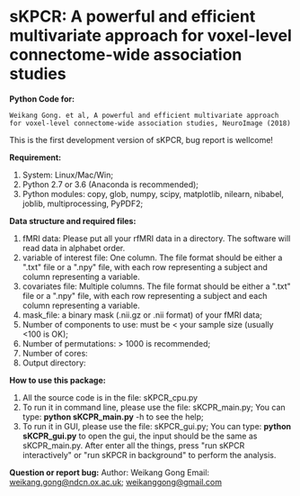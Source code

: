 # sKPCR: A powerful and efficient multivariate approach for voxel-level connectome-wide association studies

**Python Code for:**

```
Weikang Gong. et al, A powerful and efficient multivariate approach for voxel-level connectome-wide association studies, NeuroImage (2018)
```

This is the first development version of sKPCR, bug report is wellcome!

**Requirement:**
1. System: Linux/Mac/Win;
2. Python 2.7 or 3.6 (Anaconda is recommended);
3. Python modules: copy, glob, numpy, scipy, matplotlib, nilearn, nibabel, joblib, multiprocessing, PyPDF2;


**Data structure and required files:**
1. fMRI data: Please put all your rfMRI data in a directory. The software will read data in alphabet order.
2. variable of interest file: One column. The file format should be either a ".txt" file or a ".npy" file, with each row representing a subject and column representing a variable.
3. covariates file: Multiple columns. The file format should be either a ".txt" file or a ".npy" file, with each row representing a subject and each column representing a variable.
4. mask_file: a binary mask (.nii.gz or .nii format) of your fMRI data;
5. Number of components to use: must be < your sample size (usually <100 is OK);
6. Number of permutations: > 1000 is recommended;
7. Number of cores: 
8. Output directory:

**How to use this package:**
1. All the source code is in the file: sKPCR_cpu.py
2. To run it in command line, please use the file: sKCPR_main.py; You can type: **python sKCPR_main.py** -h to see the help;
3. To run it in GUI, please use the file: sKPCR_gui.py; You can type: **python sKCPR_gui.py** to open the gui, the input should be the same as sKCPR_main.py. After enter all the things, press "run sKPCR interactively" or "run sKPCR in background" to perform the analysis.


**Question or report bug:**
Author: Weikang Gong
Email: weikang.gong@ndcn.ox.ac.uk; weikanggong@gmail.com




